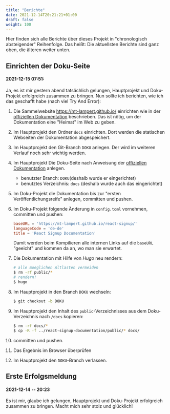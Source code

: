 ```yaml
---
title: "Berichte"
date: 2021-12-14T20:21:21+01:00
draft: false
weight: 100
---
```


Hier finden sich alle Berichte über dieses Projekt in "chronologisch absteigender" Reihenfolge. Das heißt: Die aktuellsten Berichte sind ganz oben, die älteren weiter unten.

##  Einrichten der Doku-Seite
#### 2021-12-15 07:51:

Ja, es ist mir gestern abend tatsächlich gelungen, Hauptprojekt und Doku-Projekt erfolgreich zusammen zu bringen. Nun sollte ich berichten, wie ich das geschafft habe (nach viel Try And Error):

1. Die Sammelwebsite https://mt-lampert.github.io/ einrichten wie in der [offiziellen Dokumentation](https://docs.github.com/en/pages/getting-started-with-github-pages/about-github-pages) beschrieben. Das ist nötig, um der Dokumentation eine "Heimat" im Web zu geben.
2. Im Hauptprojekt den Ordner `docs` einrichten. Dort werden die statischen Webseiten der Dokumentation abgespeichert.
3. Im Hauptprojekt den Git-Branch `DOKU` anlegen. Der wird im weiteren Verlauf noch sehr wichtig werden.
4. Im Hauptprojekt Die Doku-Seite nach Anweisung der [offiziellen Dokumentation](https://docs.github.com/en/pages/getting-started-with-github-pages/configuring-a-publishing-source-for-your-github-pages-site#choosing-a-publishing-source) anlegen.
   - benutzter Branch: `DOKU`(deshalb wurde er eingerichtet)
   - benutztes Verzeichnis: `docs` (deshalb wurde auch das eingerichtet)
  
5. Im Doku-Projekt die Dokumentation bis zur "ersten Veröffentlichungsreife" anlegen, committen und pushen.
6. Im Doku-Projekt folgende Änderung in `config.toml` vornehmen, committen und pushen:

    ```toml
    baseURL = 'https://mt-lampert.github.io/react-signup/'
    languageCode = 'de-de'
    title = 'React Signup Documentation'
    ```
    Damit werden beim Kompilieren alle internen Links auf die `baseURL` "geeicht" und kommen da an, wo man sie erwartet.
7. Die Dokumentation mit Hilfe von *Hugo* neu rendern:
   ```sh
   # alle moeglichen Altlasten vermeiden
   $ rm -rf public/*
   # rendern!
   $ hugo
   ```
8. Im Hauptprojekt in den Branch `DOKU` wechseln:
    ```sh
    $ git checkout -b DOKU
    ```
9. Im Hauptprojekt den Inhalt des `public`-Verzeichnisses aus dem Doku-Verzeichnis nach `/docs` kopieren:
   ```sh
   $ rm -rf docs/*
   $ cp -R -f ../react-signup-documentation/public/* docs/
   ```
10. committen und pushen.
11. Das Ergebnis im Browser überprüfen
12. Im Hauptprojekt den `DOKU`-Branch verlassen.

## Erste Erfolgsmeldung

#### 2021-12-14 -- 20:23

Es ist mir, glaube ich gelungen, Hauptprojekt und Doku-Projekt erfolgreich zusammen zu bringen. Macht mich sehr stolz und glücklich!